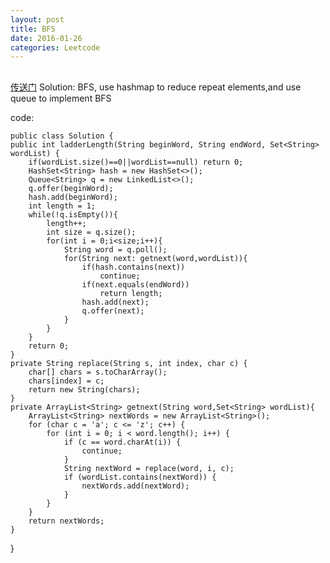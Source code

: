 ```yaml
---
layout: post
title: BFS
date: 2016-01-26
categories: Leetcode
---
```



##
[传送门](https://leetcode.com/problems/word-ladder/)
 Solution: BFS, use hashmap to reduce repeat elements,and use queue to implement BFS

code:

 	public class Solution {
    public int ladderLength(String beginWord, String endWord, Set<String> wordList) {
        if(wordList.size()==0||wordList==null) return 0;
        HashSet<String> hash = new HashSet<>();
        Queue<String> q = new LinkedList<>();
        q.offer(beginWord);
        hash.add(beginWord);
        int length = 1;
        while(!q.isEmpty()){
            length++;
            int size = q.size();
            for(int i = 0;i<size;i++){
                String word = q.poll();
                for(String next: getnext(word,wordList)){
                    if(hash.contains(next))
                        continue;
                    if(next.equals(endWord))
                        return length;
                    hash.add(next);
                    q.offer(next);
                }
            }
        }
        return 0;
    }
    private String replace(String s, int index, char c) {
        char[] chars = s.toCharArray();
        chars[index] = c;
        return new String(chars);
    }
    private ArrayList<String> getnext(String word,Set<String> wordList){
        ArrayList<String> nextWords = new ArrayList<String>();
        for (char c = 'a'; c <= 'z'; c++) {
            for (int i = 0; i < word.length(); i++) {
                if (c == word.charAt(i)) {
                    continue;
                }
                String nextWord = replace(word, i, c);
                if (wordList.contains(nextWord)) {
                    nextWords.add(nextWord);
                }
            }
        }
        return nextWords;
    }
}

